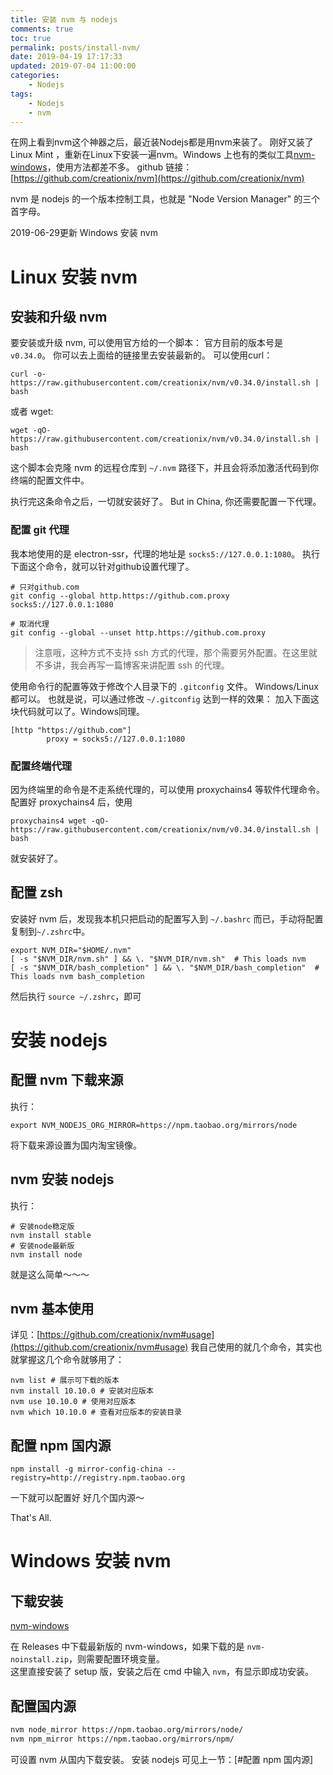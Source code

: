 ```yaml
---
title: 安装 nvm 与 nodejs
comments: true
toc: true
permalink: posts/install-nvm/
date: 2019-04-19 17:17:33
updated: 2019-07-04 11:00:00
categories: 
    - Nodejs
tags:
    - Nodejs
    - nvm
---
```

在网上看到nvm这个神器之后，最近装Nodejs都是用nvm来装了。
刚好又装了 Linux Mint ，重新在Linux下安装一遍nvm。Windows 上也有的类似工具[nvm-windows](https://github.com/coreybutler/nvm-windows)，使用方法都差不多。
github 链接： [https://github.com/creationix/nvm](https://github.com/creationix/nvm)

nvm 是 nodejs 的一个版本控制工具，也就是 "Node Version Manager" 的三个首字母。

2019-06-29更新 Windows 安装 nvm
<!-- more -->
# Linux 安装 nvm
## 安装和升级 nvm
要安装或升级 nvm, 可以使用官方给的一个脚本：
官方目前的版本号是 `v0.34.0`。
你可以去上面给的链接里去安装最新的。
可以使用curl：
```shell
curl -o- https://raw.githubusercontent.com/creationix/nvm/v0.34.0/install.sh | bash
```

或者 wget:
```shell
wget -qO- https://raw.githubusercontent.com/creationix/nvm/v0.34.0/install.sh | bash
```

这个脚本会克隆 nvm 的远程仓库到 `~/.nvm` 路径下，并且会将添加激活代码到你终端的配置文件中。

执行完这条命令之后，一切就安装好了。
But in China, 你还需要配置一下代理。

### 配置 git 代理
我本地使用的是 electron-ssr，代理的地址是 `socks5://127.0.0.1:1080`。
执行下面这个命令，就可以针对github设置代理了。
```
# 只对github.com
git config --global http.https://github.com.proxy socks5://127.0.0.1:1080

# 取消代理
git config --global --unset http.https://github.com.proxy
```
> 注意哦，这种方式不支持 ssh 方式的代理，那个需要另外配置。在这里就不多讲，我会再写一篇博客来讲配置 ssh 的代理。

使用命令行的配置等效于修改个人目录下的 `.gitconfig` 文件。 Windows/Linux 都可以。
也就是说，可以通过修改 `~/.gitconfig` 达到一样的效果：
加入下面这块代码就可以了。Windows同理。
```
[http "https://github.com"]
        proxy = socks5://127.0.0.1:1080
```
### 配置终端代理
因为终端里的命令是不走系统代理的，可以使用 proxychains4 等软件代理命令。
配置好 proxychains4 后，使用
```
proxychains4 wget -qO- https://raw.githubusercontent.com/creationix/nvm/v0.34.0/install.sh | bash
```
就安装好了。

## 配置 zsh
安装好 nvm 后，发现我本机只把启动的配置写入到 `~/.bashrc` 而已，手动将配置复制到`~/.zshrc`中。
```
export NVM_DIR="$HOME/.nvm"
[ -s "$NVM_DIR/nvm.sh" ] && \. "$NVM_DIR/nvm.sh"  # This loads nvm
[ -s "$NVM_DIR/bash_completion" ] && \. "$NVM_DIR/bash_completion"  # This loads nvm bash_completion
```
然后执行 `source ~/.zshrc`，即可

# 安装 nodejs
## 配置 nvm 下载来源
执行：
```
export NVM_NODEJS_ORG_MIRROR=https://npm.taobao.org/mirrors/node
```
将下载来源设置为国内淘宝镜像。

## nvm 安装 nodejs
执行：
```shell
# 安装node稳定版
nvm install stable
# 安装node最新版
nvm install node
```
就是这么简单～～～

## nvm 基本使用
详见：[https://github.com/creationix/nvm#usage](https://github.com/creationix/nvm#usage)
我自己使用的就几个命令，其实也就掌握这几个命令就够用了：
```shell
nvm list # 展示可下载的版本
nvm install 10.10.0 # 安装对应版本
nvm use 10.10.0 # 使用对应版本
nvm which 10.10.0 # 查看对应版本的安装目录
```

## 配置 npm 国内源
```shell
npm install -g mirror-config-china --registry=http://registry.npm.taobao.org
```
一下就可以配置好 好几个国内源～

That's All.

# Windows 安装 nvm

## 下载安装
[nvm-windows](https://github.com/coreybutler/nvm-windows)

在 Releases 中下载最新版的 nvm-windows，如果下载的是 `nvm-noinstall.zip`，则需要配置环境变量。  
这里直接安装了 setup 版，安装之后在 cmd 中输入 `nvm`，有显示即成功安装。

## 配置国内源

```bash
nvm node_mirror https://npm.taobao.org/mirrors/node/
nvm npm_mirror https://npm.taobao.org/mirrors/npm/
```
可设置 nvm 从国内下载安装。
安装 nodejs 可见上一节：[#配置 npm 国内源]
